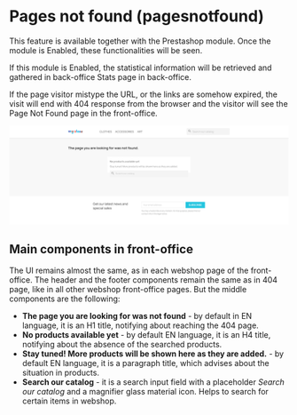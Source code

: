 # Pages not found (pagesnotfound)

This feature is available together with the Prestashop module. Once the module is Enabled, these functionalities will be seen.

If this module is Enabled, the statistical information will be retrieved and gathered in back-office Stats page in back-office.

If the page visitor mistype the URL, or the links are somehow expired, the visit will end with 404 response from the browser and the visitor will see the Page Not Found page in the front-office.

![404 Page Not Found interface](<../../../../../.gitbook/assets/image (90).png>)

## Main components in front-office

The UI remains almost the same, as in each webshop page of the front-office. The header and the footer components remain the same as in 404 page, like in all other webshop front-office pages. But the middle components are the following:

* **The page you are looking for was not found** - by default in EN language, it is an H1 title, notifying about reaching the 404 page.
* **No products available yet** - by default EN language, it is an H4 title, notifying about the absence of the searched products.
* **Stay tuned! More products will be shown here as they are added.** - by default EN language, it is a paragraph title, which advises about the situation in products.
* **Search our catalog** - it is a search input field with a placeholder _Search our catalog_ and a magnifier glass material icon. Helps to search for certain items in webshop.
